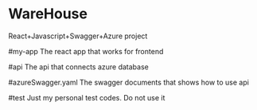 # WareHouse
React+Javascript+Swagger+Azure project

#my-app
The react app that works for frontend

#api
The api that connects azure database

#azureSwagger.yaml
The swagger documents that shows how to use api

#test
Just my personal test codes. Do not use it
